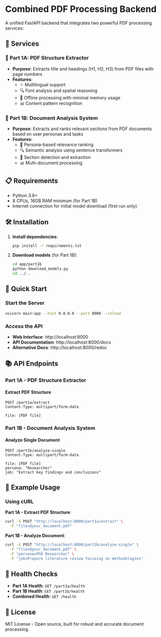 # Combined PDF Processing Backend

A unified FastAPI backend that integrates two powerful PDF processing services:

## 🚀 Services

### 📄 Part 1A: PDF Structure Extractor
- **Purpose**: Extracts title and headings (H1, H2, H3) from PDF files with page numbers
- **Features**: 
  - ✨ Multilingual support
  - 🔍 Font analysis and spatial reasoning
  - 🚀 Offline processing with minimal memory usage
  - 📊 Content pattern recognition

### 🧠 Part 1B: Document Analysis System
- **Purpose**: Extracts and ranks relevant sections from PDF documents based on user personas and tasks
- **Features**:
  - 🎯 Persona-based relevance ranking
  - 🔍 Semantic analysis using sentence transformers
  - 📖 Section detection and extraction
  - 📊 Multi-document processing

## 📋 Requirements

- Python 3.8+
- 8 CPUs, 16GB RAM minimum (for Part 1B)
- Internet connection for initial model download (first run only)

## 🛠 Installation

1. **Install dependencies**:
   ```bash
   pip install -r requirements.txt
   ```

2. **Download models** (for Part 1B):
   ```bash
   cd app/part1b
   python download_models.py
   cd ../..
   ```

## 🚀 Quick Start

### Start the Server
```bash
uvicorn main:app --host 0.0.0.0 --port 8000 --reload
```

### Access the API
- **Web Interface**: http://localhost:8000
- **API Documentation**: http://localhost:8000/docs
- **Alternative Docs**: http://localhost:8000/redoc

## 📚 API Endpoints

### Part 1A - PDF Structure Extractor

#### Extract PDF Structure
```http
POST /part1a/extract
Content-Type: multipart/form-data

file: [PDF file]
```

### Part 1B - Document Analysis System

#### Analyze Single Document
```http
POST /part1b/analyze-single
Content-Type: multipart/form-data

file: [PDF file]
persona: "Researcher"
job: "Extract key findings and conclusions"
```

## 🧪 Example Usage

### Using cURL

**Part 1A - Extract PDF Structure**:
```bash
curl -X POST "http://localhost:8000/part1a/extract" \
  -F "file=@your_document.pdf"
```

**Part 1B - Analyze Document**:
```bash
curl -X POST "http://localhost:8000/part1b/analyze-single" \
  -F "file=@your_document.pdf" \
  -F "persona=PhD Researcher" \
  -F "job=Prepare literature review focusing on methodologies"
```

## 🏥 Health Checks

- **Part 1A Health**: `GET /part1a/health`
- **Part 1B Health**: `GET /part1b/health`
- **Combined Health**: `GET /health`

## 📄 License

MIT License - Open source, built for robust and accurate document processing.
